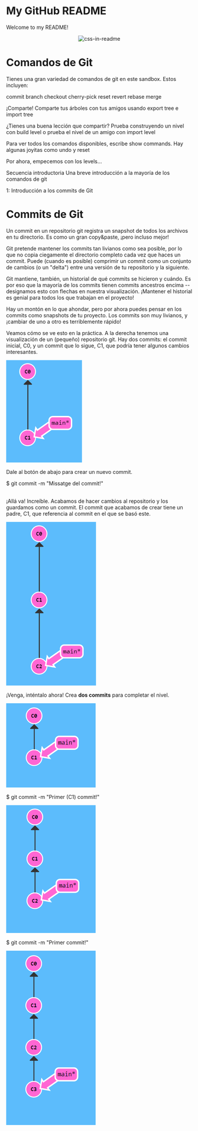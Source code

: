 # My GitHub README

Welcome to my README!

<div align="center">
    <img src="./teoria_git.svg" width="400" height="400" alt="css-in-readme">
</div>

<!-- <style>
  .html,.sintaxi,.htmlLinea,.git { font-family: Lucida Console}
  .html {padding: 10px; background-color:#d9d9d9}
  .git {padding: 10px; background-color:#ccffcc}

  .sintaxi {padding: 5px 3px 3px 40px; background-color:#e6eeff}
  .htmlLinea {padding: 5px}
  .prompt { font-weight: normal; color: green}
  .comentari {font-weight: normal;  color: green}
  .sudo { font-weight: normal; color: gray}
  .fitxer {font-family: Lucida Console; font-weight: normal; color: #0099ff; background-color: #e6f5ff; font-weight: bold}
  .ordre { font-weight: bold; color: #002266}
  .ordreLinux { font-weight: bold; color: #808080}
  .resposta {font-weight: bold; color: #666666}
  .error {font-weight: bold; color: #ff6666; background-color: #ffe6e6}
  .parametre {font-weight: bold; color: #0099ff}
  
  .commitLinea {padding: 3px; font-weight: bold; background-color: pink}
  .cadena {font-weight: bold; color: #999999}
            .intermitent {
                animation: blinker 1s linear infinite;
            }
            @keyframes blinker {
                50% {
                    opacity: 0;
                }
            }
</style> -->

<!--   https://learngitbranching.js.org  -->

# Comandos de Git
Tienes una gran variedad de comandos de git en este sandbox. Estos incluyen:

commit
branch
checkout
cherry-pick
reset
revert
rebase
merge

¡Comparte!
Comparte tus árboles con tus amigos usando export tree e import tree

¿Tienes una buena lección que compartir? Prueba construyendo un nivel con build level o prueba el nivel de un amigo con import level

Para ver todos los comandos disponibles, escribe show commands. Hay algunas joyitas como undo y reset

Por ahora, empecemos con los levels...

Secuencia introductoria
Una breve introducción a la mayoría de los comandos de git

1: Introducción a los commits de Git


# Commits de Git
Un commit en un repositorio git registra un snapshot de todos los archivos en tu directorio. Es como un gran copy&paste, ¡pero incluso mejor!

Git pretende mantener los commits tan livianos como sea posible, por lo que no copia ciegamente el directorio completo cada vez que haces un commit. Puede (cuando es posible) comprimir un commit como un conjunto de cambios (o un "delta") entre una versión de tu repositorio y la siguiente.

Git mantiene, también, un historial de qué commits se hicieron y cuándo. Es por eso que la mayoría de los commits tienen commits ancestros encima -- designamos esto con flechas en nuestra visualización. ¡Mantener el historial es genial para todos los que trabajan en el proyecto!

Hay un montón en lo que ahondar, pero por ahora puedes pensar en los commits como snapshots de tu proyecto. Los commits son muy livianos, y ¡cambiar de uno a otro es terriblemente rápido!

Veamos cómo se ve esto en la práctica. A la derecha tenemos una visualización de un (pequeño) repositorio git. Hay dos commits: el commit inicial, <span class="git commitLinea">C0</span>, y un commit que lo sigue, <span class="git commitLinea">C1</span>, que podría tener algunos cambios interesantes.

![image1](./imatges/imatge_000001.png)

Dale al botón de abajo para crear un nuevo commit.

<div class="sintaxi">
    <span class="prompt">$ </span><span class="ordre">git commit </span><span class=" parametre">-m</span><span classe="cadena"> "Missatge del commit!"</span></div>
<br>

¡Allá va! Increíble. Acabamos de hacer cambios al repositorio y los guardamos como un commit. El commit que acabamos de crear tiene un padre, <span class="git commitLinea">C1</span>, que referencia al commit en el que se basó este.

![image2](./imatges/imatge_000002.png)

¡Venga, inténtalo ahora! Crea **dos commits** para completar el nivel.

![image3](./imatges/imatge_000003.png)

<div class="git">
    <span class="prompt">$ </span><span class="ordre">git commit </span><span class="parametre">-m</span><span classe="cadena"> "Primer (C1) commit!"</span></div>

![image4](./imatges/imatge_000004.png)


<div class="git">
    <span class="prompt">$ </span><span class="ordre">git commit </span><span class=" parametre">-m</span><span classe="cadena"> "Primer commit!"</span></div>

![image5](./imatges/imatge_000005.png)